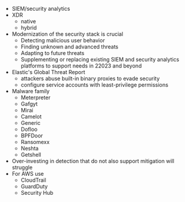 - SIEM/security analytics
- XDR
	- native
	- hybrid
- Modernization of the security stack is crucial
	- Detecting malicious user behavior
	- Finding unknown and advanced threats
	- Adapting to future threats 
	- Supplementing or replacing existing SIEM and security analytics platforms to support needs in 22023 and beyond
- Elastic's Global Threat Report
	- attackers abuse built-in binary proxies to evade security
	- configure service accounts with least-privilege permissions
- Malware family
	- Meterpreter
	- Gafgyt
	- Mirai
	- Camelot
	- Generic
	- Dofloo
	- BPFDoor
	- Ransomexx
	- Neshta
	- Getshell
- Over-investing in detection that do not also support mitigation will struggle
- For AWS use
	- CloudTrail
	- GuardDuty
	- Security Hub